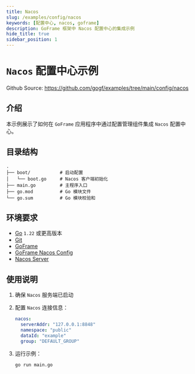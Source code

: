 ```yaml
---
title: Nacos
slug: /examples/config/nacos
keywords: [配置中心, nacos, goframe]
description: GoFrame 框架中 Nacos 配置中心的集成示例
hide_title: true
sidebar_position: 1
---
```


# `Nacos` 配置中心示例

Github Source: https://github.com/gogf/examples/tree/main/config/nacos


## 介绍

本示例展示了如何在 `GoFrame` 应用程序中通过配置管理组件集成 `Nacos` 配置中心。

## 目录结构

```text
.
├── boot/           # 启动配置
│   └── boot.go     # Nacos 客户端初始化
├── main.go         # 主程序入口
├── go.mod          # Go 模块文件
└── go.sum          # Go 模块校验和
```


## 环境要求

- [Go](https://golang.org/dl/) `1.22` 或更高版本
- [Git](https://git-scm.com/downloads)
- [GoFrame](https://goframe.org)
- [GoFrame Nacos Config](https://github.com/gogf/gf/tree/master/contrib/config/nacos)
- [Nacos Server](https://nacos.io/)

## 使用说明

1. 确保 `Nacos` 服务端已启动

2. 配置 `Nacos` 连接信息：
   ```yaml
   nacos:
     serverAddr: "127.0.0.1:8848"
     namespace: "public"
     dataId: "example"
     group: "DEFAULT_GROUP"
   ```

3. 运行示例：
   ```bash
   go run main.go
   ```
